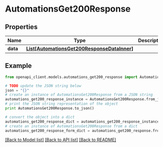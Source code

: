 # AutomationsGet200Response


## Properties
Name | Type | Description | Notes
------------ | ------------- | ------------- | -------------
**data** | [**List[AutomationsGet200ResponseDataInner]**](AutomationsGet200ResponseDataInner.md) |  | [optional] 

## Example

```python
from openapi_client.models.automations_get200_response import AutomationsGet200Response

# TODO update the JSON string below
json = "{}"
# create an instance of AutomationsGet200Response from a JSON string
automations_get200_response_instance = AutomationsGet200Response.from_json(json)
# print the JSON string representation of the object
print AutomationsGet200Response.to_json()

# convert the object into a dict
automations_get200_response_dict = automations_get200_response_instance.to_dict()
# create an instance of AutomationsGet200Response from a dict
automations_get200_response_form_dict = automations_get200_response.from_dict(automations_get200_response_dict)
```
[[Back to Model list]](../README.md#documentation-for-models) [[Back to API list]](../README.md#documentation-for-api-endpoints) [[Back to README]](../README.md)


